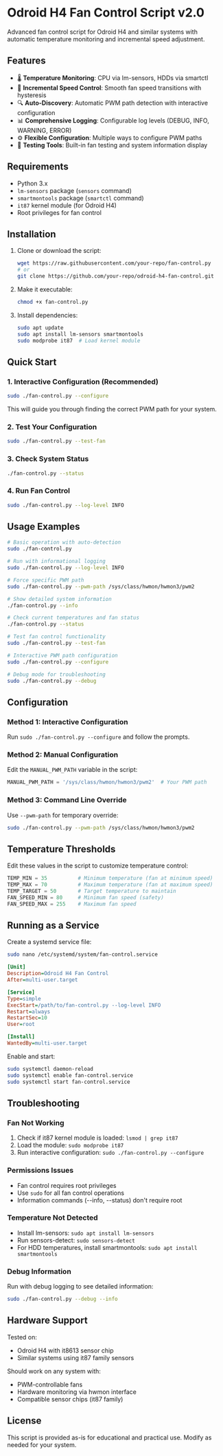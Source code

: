 # Odroid H4 Fan Control Script v2.0

Advanced fan control script for Odroid H4 and similar systems with automatic temperature monitoring and incremental speed adjustment.

## Features

- 🌡️ **Temperature Monitoring**: CPU via lm-sensors, HDDs via smartctl
- 🔄 **Incremental Speed Control**: Smooth fan speed transitions with hysteresis
- 🔍 **Auto-Discovery**: Automatic PWM path detection with interactive configuration
- 📊 **Comprehensive Logging**: Configurable log levels (DEBUG, INFO, WARNING, ERROR)
- ⚙️ **Flexible Configuration**: Multiple ways to configure PWM paths
- 🧪 **Testing Tools**: Built-in fan testing and system information display

## Requirements

- Python 3.x
- `lm-sensors` package (`sensors` command)
- `smartmontools` package (`smartctl` command)
- `it87` kernel module (for Odroid H4)
- Root privileges for fan control

## Installation

1. Clone or download the script:
   ```bash
   wget https://raw.githubusercontent.com/your-repo/fan-control.py
   # or
   git clone https://github.com/your-repo/odroid-h4-fan-control.git
   ```

2. Make it executable:
   ```bash
   chmod +x fan-control.py
   ```

3. Install dependencies:
   ```bash
   sudo apt update
   sudo apt install lm-sensors smartmontools
   sudo modprobe it87  # Load kernel module
   ```

## Quick Start

### 1. Interactive Configuration (Recommended)
```bash
sudo ./fan-control.py --configure
```
This will guide you through finding the correct PWM path for your system.

### 2. Test Your Configuration
```bash
sudo ./fan-control.py --test-fan
```

### 3. Check System Status
```bash
./fan-control.py --status
```

### 4. Run Fan Control
```bash
sudo ./fan-control.py --log-level INFO
```

## Usage Examples

```bash
# Basic operation with auto-detection
sudo ./fan-control.py

# Run with informational logging
sudo ./fan-control.py --log-level INFO

# Force specific PWM path
sudo ./fan-control.py --pwm-path /sys/class/hwmon/hwmon3/pwm2

# Show detailed system information
./fan-control.py --info

# Check current temperatures and fan status
./fan-control.py --status

# Test fan control functionality
sudo ./fan-control.py --test-fan

# Interactive PWM path configuration
sudo ./fan-control.py --configure

# Debug mode for troubleshooting
sudo ./fan-control.py --debug
```

## Configuration

### Method 1: Interactive Configuration
Run `sudo ./fan-control.py --configure` and follow the prompts.

### Method 2: Manual Configuration
Edit the `MANUAL_PWM_PATH` variable in the script:
```python
MANUAL_PWM_PATH = '/sys/class/hwmon/hwmon3/pwm2'  # Your PWM path
```

### Method 3: Command Line Override
Use `--pwm-path` for temporary override:
```bash
sudo ./fan-control.py --pwm-path /sys/class/hwmon/hwmon3/pwm2
```

## Temperature Thresholds

Edit these values in the script to customize temperature control:

```python
TEMP_MIN = 35          # Minimum temperature (fan at minimum speed)
TEMP_MAX = 70          # Maximum temperature (fan at maximum speed)
TEMP_TARGET = 50       # Target temperature to maintain
FAN_SPEED_MIN = 80     # Minimum fan speed (safety)
FAN_SPEED_MAX = 255    # Maximum fan speed
```

## Running as a Service

Create a systemd service file:

```bash
sudo nano /etc/systemd/system/fan-control.service
```

```ini
[Unit]
Description=Odroid H4 Fan Control
After=multi-user.target

[Service]
Type=simple
ExecStart=/path/to/fan-control.py --log-level INFO
Restart=always
RestartSec=10
User=root

[Install]
WantedBy=multi-user.target
```

Enable and start:
```bash
sudo systemctl daemon-reload
sudo systemctl enable fan-control.service
sudo systemctl start fan-control.service
```

## Troubleshooting

### Fan Not Working
1. Check if it87 kernel module is loaded: `lsmod | grep it87`
2. Load the module: `sudo modprobe it87`
3. Run interactive configuration: `sudo ./fan-control.py --configure`

### Permissions Issues
- Fan control requires root privileges
- Use `sudo` for all fan control operations
- Information commands (--info, --status) don't require root

### Temperature Not Detected
- Install lm-sensors: `sudo apt install lm-sensors`
- Run sensors-detect: `sudo sensors-detect`
- For HDD temperatures, install smartmontools: `sudo apt install smartmontools`

### Debug Information
Run with debug logging to see detailed information:
```bash
sudo ./fan-control.py --debug --info
```

## Hardware Support

Tested on:
- Odroid H4 with it8613 sensor chip
- Similar systems using it87 family sensors

Should work on any system with:
- PWM-controllable fans
- Hardware monitoring via hwmon interface
- Compatible sensor chips (it87 family)

## License

This script is provided as-is for educational and practical use. Modify as needed for your system.
